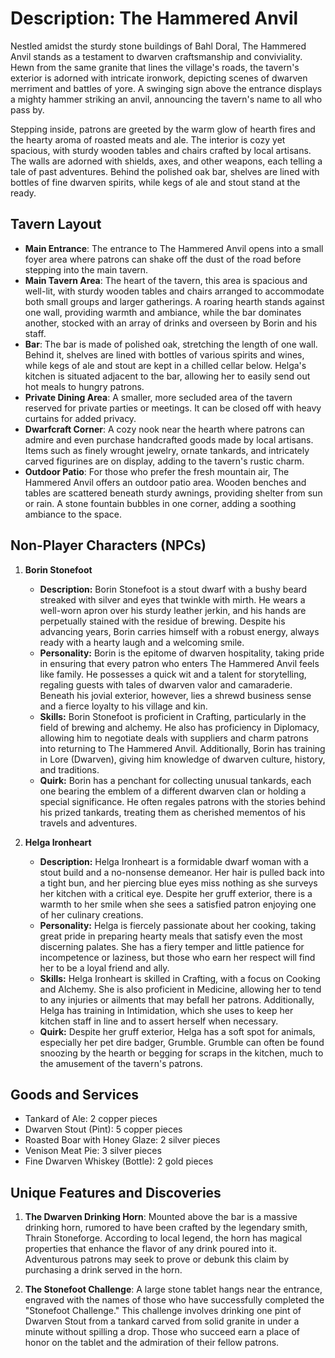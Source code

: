 # Description: The Hammered Anvil

Nestled amidst the sturdy stone buildings of Bahl Doral, The Hammered Anvil stands as a testament to dwarven craftsmanship and conviviality. Hewn from the same granite that lines the village's roads, the tavern's exterior is adorned with intricate ironwork, depicting scenes of dwarven merriment and battles of yore. A swinging sign above the entrance displays a mighty hammer striking an anvil, announcing the tavern's name to all who pass by.

Stepping inside, patrons are greeted by the warm glow of hearth fires and the hearty aroma of roasted meats and ale. The interior is cozy yet spacious, with sturdy wooden tables and chairs crafted by local artisans. The walls are adorned with shields, axes, and other weapons, each telling a tale of past adventures. Behind the polished oak bar, shelves are lined with bottles of fine dwarven spirits, while kegs of ale and stout stand at the ready.

## Tavern Layout
- **Main Entrance**: The entrance to The Hammered Anvil opens into a small foyer area where patrons can shake off the dust of the road before stepping into the main tavern.
- **Main Tavern Area**: The heart of the tavern, this area is spacious and well-lit, with sturdy wooden tables and chairs arranged to accommodate both small groups and larger gatherings. A roaring hearth stands against one wall, providing warmth and ambiance, while the bar dominates another, stocked with an array of drinks and overseen by Borin and his staff.
- **Bar**: The bar is made of polished oak, stretching the length of one wall. Behind it, shelves are lined with bottles of various spirits and wines, while kegs of ale and stout are kept in a chilled cellar below. Helga's kitchen is situated adjacent to the bar, allowing her to easily send out hot meals to hungry patrons.
- **Private Dining Area**: A smaller, more secluded area of the tavern reserved for private parties or meetings. It can be closed off with heavy curtains for added privacy.
- **Dwarfcraft Corner**: A cozy nook near the hearth where patrons can admire and even purchase handcrafted goods made by local artisans. Items such as finely wrought jewelry, ornate tankards, and intricately carved figurines are on display, adding to the tavern's rustic charm.
- **Outdoor Patio**: For those who prefer the fresh mountain air, The Hammered Anvil offers an outdoor patio area. Wooden benches and tables are scattered beneath sturdy awnings, providing shelter from sun or rain. A stone fountain bubbles in one corner, adding a soothing ambiance to the space.

## Non-Player Characters (NPCs)

1. **Borin Stonefoot**
	- **Description:** Borin Stonefoot is a stout dwarf with a bushy beard streaked with silver and eyes that twinkle with mirth. He wears a well-worn apron over his sturdy leather jerkin, and his hands are perpetually stained with the residue of brewing. Despite his advancing years, Borin carries himself with a robust energy, always ready with a hearty laugh and a welcoming smile.
	- **Personality:** Borin is the epitome of dwarven hospitality, taking pride in ensuring that every patron who enters The Hammered Anvil feels like family. He possesses a quick wit and a talent for storytelling, regaling guests with tales of dwarven valor and camaraderie. Beneath his jovial exterior, however, lies a shrewd business sense and a fierce loyalty to his village and kin.
	- **Skills:** Borin Stonefoot is proficient in Crafting, particularly in the field of brewing and alchemy. He also has proficiency in Diplomacy, allowing him to negotiate deals with suppliers and charm patrons into returning to The Hammered Anvil. Additionally, Borin has training in Lore (Dwarven), giving him knowledge of dwarven culture, history, and traditions.
	- **Quirk:** Borin has a penchant for collecting unusual tankards, each one bearing the emblem of a different dwarven clan or holding a special significance. He often regales patrons with the stories behind his prized tankards, treating them as cherished mementos of his travels and adventures.

2. **Helga Ironheart**
	- **Description:** Helga Ironheart is a formidable dwarf woman with a stout build and a no-nonsense demeanor. Her hair is pulled back into a tight bun, and her piercing blue eyes miss nothing as she surveys her kitchen with a critical eye. Despite her gruff exterior, there is a warmth to her smile when she sees a satisfied patron enjoying one of her culinary creations.
	- **Personality:** Helga is fiercely passionate about her cooking, taking great pride in preparing hearty meals that satisfy even the most discerning palates. She has a fiery temper and little patience for incompetence or laziness, but those who earn her respect will find her to be a loyal friend and ally.
	- **Skills:** Helga Ironheart is skilled in Crafting, with a focus on Cooking and Alchemy. She is also proficient in Medicine, allowing her to tend to any injuries or ailments that may befall her patrons. Additionally, Helga has training in Intimidation, which she uses to keep her kitchen staff in line and to assert herself when necessary.
	- **Quirk:** Despite her gruff exterior, Helga has a soft spot for animals, especially her pet dire badger, Grumble. Grumble can often be found snoozing by the hearth or begging for scraps in the kitchen, much to the amusement of the tavern's patrons.

## Goods and Services

- Tankard of Ale: 2 copper pieces
- Dwarven Stout (Pint): 5 copper pieces
- Roasted Boar with Honey Glaze: 2 silver pieces
- Venison Meat Pie: 3 silver pieces
- Fine Dwarven Whiskey (Bottle): 2 gold pieces

## Unique Features and Discoveries

1. **The Dwarven Drinking Horn**: Mounted above the bar is a massive drinking horn, rumored to have been crafted by the legendary smith, Thrain Stoneforge. According to local legend, the horn has magical properties that enhance the flavor of any drink poured into it. Adventurous patrons may seek to prove or debunk this claim by purchasing a drink served in the horn.

2. **The Stonefoot Challenge**: A large stone tablet hangs near the entrance, engraved with the names of those who have successfully completed the "Stonefoot Challenge." This challenge involves drinking one pint of Dwarven Stout from a tankard carved from solid granite in under a minute without spilling a drop. Those who succeed earn a place of honor on the tablet and the admiration of their fellow patrons.